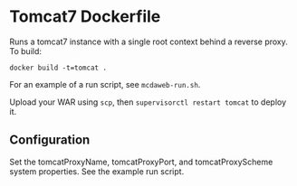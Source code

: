 Tomcat7 Dockerfile
==================

Runs a tomcat7 instance with a single root context behind a reverse proxy. To
build:

    docker build -t=tomcat .

For an example of a run script, see `mcdaweb-run.sh`.

Upload your WAR using `scp`, then `supervisorctl restart tomcat` to deploy it.

Configuration
-------------

Set the tomcatProxyName, tomcatProxyPort, and tomcatProxyScheme system
properties. See the example run script.
